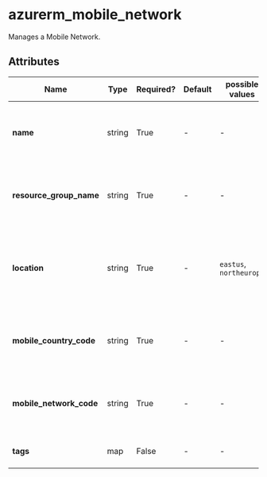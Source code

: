 # azurerm_mobile_network

Manages a Mobile Network.

## Attributes

| Name | Type | Required? | Default  | possible values | Description |
| ---- | ---- | --------- | -------- | ----------- | ----------- |
| **name** | string | True | -  |  -  | Specifies the name which should be used for this Mobile Network. Changing this forces a new Mobile Network to be created. | 
| **resource_group_name** | string | True | -  |  -  | Specifies the name of the Resource Group where the Mobile Network should exist. Changing this forces a new Mobile Network to be created. | 
| **location** | string | True | -  |  `eastus`, `northeurope`  | Specifies the Azure Region where the Mobile Network should exist. Changing this forces a new Mobile Network to be created. The possible values are `eastus` and `northeurope`. | 
| **mobile_country_code** | string | True | -  |  -  | Mobile country code (MCC), defined in https://www.itu.int/rec/T-REC-E.212 . Changing this forces a new resource to be created. | 
| **mobile_network_code** | string | True | -  |  -  | Mobile network code (MNC), defined in https://www.itu.int/rec/T-REC-E.212 . Changing this forces a new resource to be created. | 
| **tags** | map | False | -  |  -  | A mapping of tags which should be assigned to the Mobile Network. | 

